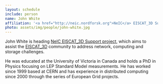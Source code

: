 ```yaml
---
layout: schedule
include: person
name: John White
affiliation: '<a href="http://neic.nordforsk.org">NeIC</a> EISCAT_3D Support project leader'
photo: assets/img/people/john-white.jpg
---
```


John White is heading [NeIC EISCAT_3D Support project](https://wiki.neic.no/wiki/EISCAT_3D_Support),
which aims to assist the [EISCAT_3D](https://eiscat3d.se) community to address 
network, computing and storage challenges.

He was educated at the University of Victoria in Canada and holds a PhD in 
Physics focusing on LEP Standard Model measurements. He has worked since 1999 
based at CERN and has experience in distributed computing since 2000 through the 
series of European Grid projects.
